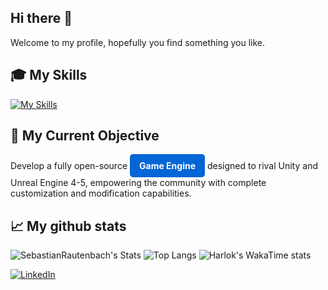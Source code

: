 ## Hi there 👋
Welcome to my profile, hopefully you find something you like. <br>


## 🎓 My Skills
[![My Skills](https://skillicons.dev/icons?i=js,html,css,cpp,mongodb,c,java,blender,mysql,nodejs,react,ts,unreal,unity,github,firebase,androidstudio)](https://skillicons.dev)


## 🎯 My Current Objective
Develop a fully open-source
<a href="https://github.com/SebastianRautenbach/3D-Game-Engine" style="display: inline-block; background-color: #0366d6; color: white; padding: 10px 15px; text-align: center; text-decoration: none; border-radius: 5px; font-weight: bold;">
    Game Engine
</a>
designed to rival Unity and Unreal Engine 4-5, empowering the community with complete customization and modification capabilities.


## 📈 My github stats

![SebastianRautenbach's Stats](https://github-readme-stats.vercel.app/api?username=SebastianRautenbach&show_icons=true&theme=radical)
![Top Langs](https://github-readme-stats.vercel.app/api/top-langs/?username=SebastianRautenbach&layout=compact)
![Harlok's WakaTime stats](https://github-readme-stats.vercel.app/api/wakatime?username=SebastianRautenbach\&layout=compact)

<tr>
 <td align="center">
        <a href="https://www.linkedin.com/in/sebastian-rautenbach-82b53427a/" target="_blank">
          <img src="https://img.shields.io/badge/LinkedIn-%230A66C2.svg?style=for-the-badge&logo=linkedin&logoColor=white" alt="LinkedIn">
        </a>
    </td>
</tr>
<!--
**SebastianRautenbach/SebastianRautenbach** is a ✨ _special_ ✨ repository because its `README.md` (this file) appears on your GitHub profile.

Here are some ideas to get you started:

- 🔭 I’m currently working on ...
- 🌱 I’m currently learning ...
- 👯 I’m looking to collaborate on ...
- 🤔 I’m looking for help with ...
- 💬 Ask me about ...
- 📫 How to reach me: ...
- 😄 Pronouns: ...
- ⚡ Fun fact: ...
-->

